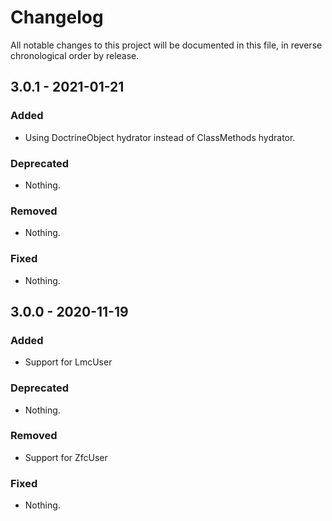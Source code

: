 # Changelog

All notable changes to this project will be documented in this file, in reverse chronological order by release.

## 3.0.1 - 2021-01-21

### Added

- Using DoctrineObject hydrator instead of ClassMethods hydrator.

### Deprecated

- Nothing.

### Removed

- Nothing.

### Fixed

- Nothing.

## 3.0.0 - 2020-11-19

### Added

- Support for LmcUser

### Deprecated

- Nothing.

### Removed

- Support for ZfcUser

### Fixed

- Nothing.
